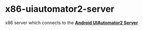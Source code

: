 # x86-uiautomator2-server

x86 server which connects to the **[Android UIAutomator2 Server](https://github.com/snakx/android-uiautomator2-server)**
